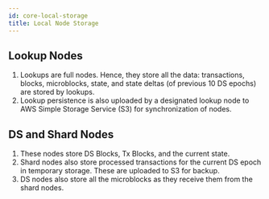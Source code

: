 ```yaml
---
id: core-local-storage
title: Local Node Storage
---
```

## Lookup Nodes

1. Lookups are full nodes. Hence, they store all the data: transactions, blocks, microblocks, state, and state deltas (of previous 10 DS epochs) are stored by lookups.
1. Lookup persistence is also uploaded by a designated lookup node to AWS Simple Storage Service (S3) for synchronization of nodes.

## DS and Shard Nodes

1. These nodes store DS Blocks, Tx Blocks, and the current state.
1. Shard nodes also store processed transactions for the current DS epoch in temporary storage. These are uploaded to S3 for backup.
1. DS nodes also store all the microblocks as they receive them from the shard nodes.